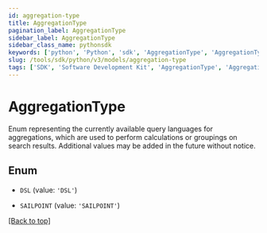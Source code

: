 ```yaml
---
id: aggregation-type
title: AggregationType
pagination_label: AggregationType
sidebar_label: AggregationType
sidebar_class_name: pythonsdk
keywords: ['python', 'Python', 'sdk', 'AggregationType', 'AggregationType']
slug: /tools/sdk/python/v3/models/aggregation-type
tags: ['SDK', 'Software Development Kit', 'AggregationType', 'AggregationType']
---
```


# AggregationType

Enum representing the currently available query languages for aggregations, which are used to perform calculations or groupings on search results. Additional values may be added in the future without notice.

## Enum

- `DSL` (value: `'DSL'`)

- `SAILPOINT` (value: `'SAILPOINT'`)

[[Back to top]](#)

